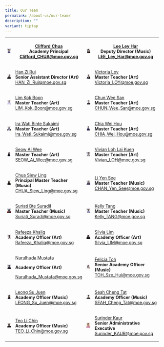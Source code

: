 ```yaml
---
title: Our Team
permalink: /about-us/our-team/
description: ""
variant: tiptap
---
```

<table style="minWidth: 100px">
<colgroup>
<col>
<col>
<col>
<col>
</colgroup>
<tbody>
<tr>
<th rowspan="1" colspan="1">
<div class="isomer-image-wrapper">
<img style="width: 100%" height="auto" width="100%" alt="" src="/images/Copy_of_Clifford_Chua_3.jpg">
</div>
</th>
<th rowspan="1" colspan="1">
<p><a href="/team-profiles/clifford-chua" rel="noopener noreferrer nofollow" target="_blank">Clifford Chua</a>
<br><strong>Academy Principal</strong>
<br><a href="mailto:Clifford_chua@moe.gov.sg" rel="noopener noreferrer nofollow" target="_blank">Clifford_CHUA@moe.gov.sg</a>
</p>
</th>
<th rowspan="1" colspan="1">
<div class="isomer-image-wrapper">
<img style="width: 100%" height="auto" width="100%" alt="" src="/images/Copy_of_Lee_Ley_Har_3.jpg">
</div>
</th>
<th rowspan="1" colspan="1">
<p><a href="/team-profiles/lee-ley-har/" rel="noopener noreferrer nofollow" target="_blank">Lee Ley Har</a>
<br>Deputy Director (Music)
<br><a href="mailto:LEE_Ley_Har@moe.gov.sg" rel="noopener noreferrer nofollow" target="_blank">LEE_Ley_Har@moe.gov.sg</a>
</p>
</th>
</tr>
<tr>
<td rowspan="1" colspan="1">
<div class="isomer-image-wrapper">
<img style="width: 100%" height="auto" width="100%" alt="" src="/images/Copy_of_Han_Zi_Rui_2.jpg">
</div>
</td>
<td rowspan="1" colspan="1">
<p><a href="/team-profiles/han-zi-rui" rel="noopener noreferrer nofollow" target="_blank">Han Zi Rui</a>
<br><strong>Senior Assistant Director (Art)</strong>
<br><a href="mailto:HAN_Zi_Rui@moe.gov.sg" rel="noopener noreferrer nofollow" target="_blank">HAN_Zi_Rui@moe.gov.sg</a>
</p>
</td>
<td rowspan="1" colspan="1">
<div class="isomer-image-wrapper">
<img style="width: 100%" height="auto" width="100%" alt="" src="/images/Copy_of_Victoria_Loy_1_jpg__Use_This__.jpg">
</div>
</td>
<td rowspan="1" colspan="1">
<p><a href="/team-profiles/victoria-loy" rel="noopener noreferrer nofollow" target="_blank">Victoria Loy</a>
<br><strong>Master Teacher (Art)</strong>
<br><a href="mailto:Victoria_Loy@moe.gov.sg" rel="noopener noreferrer nofollow" target="_blank">Victoria_LOY@moe.gov.sg</a>
</p>
</td>
</tr>
<tr>
<td rowspan="1" colspan="1">
<div class="isomer-image-wrapper">
<img style="width: 100%" height="auto" width="100%" alt="" src="/images/Copy_of_Lim_Kok_Boon_2.jpg">
</div>
</td>
<td rowspan="1" colspan="1">
<p><a href="/team-profiles/lim-kok-boon" rel="noopener noreferrer nofollow" target="_blank">Lim Kok Boon</a>
<br><strong> Master Teacher (Art)</strong>
<br><a href="mailto:Lim_Kok_Boon@moe.gov.sg" rel="noopener noreferrer nofollow" target="_blank">LIM_Kok_Boon@moe.gov.sg</a>
</p>
</td>
<td rowspan="1" colspan="1">
<div class="isomer-image-wrapper">
<img style="width: 100%" height="auto" width="100%" alt="" src="/images/Copy_of_Chun_Wee_San_2.jpg">
</div>
</td>
<td rowspan="1" colspan="1">
<p><a href="/team-profiles/chun-wee-san" rel="noopener noreferrer nofollow" target="_blank">Chun Wee San</a>
<br><strong> Master Teacher (Art)</strong>
<br><a href="mailto:Chun_Wee_San@moe.gov.sg" rel="noopener noreferrer nofollow" target="_blank">CHUN_Wee_San@moe.gov.sg</a>
</p>
</td>
</tr>
<tr>
<td rowspan="1" colspan="1">
<div class="isomer-image-wrapper">
<img style="width: 100%" height="auto" width="100%" alt="" src="/images/Copy_of_Ira_Wati_Sukaimi_4.jpg">
</div>
</td>
<td rowspan="1" colspan="1">
<p><a href="/team-profiles/ira-wati" rel="noopener noreferrer nofollow" target="_blank">Ira Wati Binte Sukaimi</a>
<br><strong>Master Teacher (Art)</strong>
<br><a href="mailto:Ira_Wati_Sukaimi@moe.gov.sg" rel="noopener noreferrer nofollow" target="_blank">Ira_Wati_Sukaimi@moe.gov.sg</a>
</p>
</td>
<td rowspan="1" colspan="1">
<div class="isomer-image-wrapper">
<img style="width: 100%" height="auto" width="100%" alt="" src="/images/Copy_of_Chia_Wei_Hou_2.jpg">
</div>
</td>
<td rowspan="1" colspan="1">
<p><a href="/team-profiles/chia-wei-hou" rel="noopener noreferrer nofollow" target="_blank">Chia Wei Hou</a>
<br><strong>Master Teacher (Art)</strong>
<br><a href="mailto:Chia_Wei_Hou@moe.gov.sg" rel="noopener noreferrer nofollow" target="_blank">CHIA_Wei_Hou@moe.gov.sg</a>
</p>
</td>
</tr>
<tr>
<td rowspan="1" colspan="1">
<div class="isomer-image-wrapper">
<img style="width: 100%" height="auto" width="100%" alt="" src="/images/Copy_of_Seow_Ai_Wee_3.jpg">
</div>
</td>
<td rowspan="1" colspan="1">
<p><a href="/team-profiles/seow-ai-wee" rel="noopener noreferrer nofollow" target="_blank">Seow Ai Wee</a>
<br><strong>Master Teacher (Art)</strong>
<br><a href="mailto:Seow_Ai_Wee@moe.gov.sg" rel="noopener noreferrer nofollow" target="_blank">SEOW_Ai_Wee@moe.gov.sg</a>
</p>
</td>
<td rowspan="1" colspan="1">
<div class="isomer-image-wrapper">
<img style="width: 100%" height="auto" width="100%" alt="" src="/images/Copy_of_Vivian_Loh_1.jpg">
</div>
</td>
<td rowspan="1" colspan="1">
<p><a href="/team-profiles/vivian-loh" rel="noopener noreferrer nofollow" target="_blank">Vivian Loh Lai Kuen</a>
<br><strong>Master Teacher (Art)</strong>
<br><a href="mailto:Vivian_LOH@moe.gov.sg" rel="noopener noreferrer nofollow" target="_blank">Vivian_LOH@moe.gov.sg</a>
</p>
</td>
</tr>
<tr>
<td rowspan="1" colspan="1">
<div class="isomer-image-wrapper">
<img style="width: 100%" height="auto" width="100%" alt="" src="/images/Copy_of_Chua_Siew_Ling_1.jpg">
</div>
</td>
<td rowspan="1" colspan="1">
<p><a href="/team-profiles/chua-siew-ling" rel="noopener noreferrer nofollow" target="_blank">Chua Siew Ling</a>
<br><strong>Principal Master Teacher (Music)</strong>
<br><a href="mailto:Chua_Siew_Ling@moe.gov.sg" rel="noopener noreferrer nofollow" target="_blank">CHUA_Siew_Ling@moe.gov.sg</a>
</p>
</td>
<td rowspan="1" colspan="1">
<div class="isomer-image-wrapper">
<img style="width: 100%" height="auto" width="100%" alt="" src="/images/Copy_of_Chan_Yen_See_4.jpg">
</div>
</td>
<td rowspan="1" colspan="1">
<p><a href="/team-profiles/li-yen-see" rel="noopener noreferrer nofollow" target="_blank">Li Yen See</a>
<br><strong> Master Teacher (Music)</strong>
<br><a href="mailto:Chan_Yen_See@moe.gov.sg" rel="noopener noreferrer nofollow" target="_blank">CHAN_Yen_See@moe.gov.sg</a>
</p>
<p></p>
</td>
</tr>
<tr>
<td rowspan="1" colspan="1">
<div class="isomer-image-wrapper">
<img style="width: 100%" height="auto" width="100%" alt="" src="/images/Copy_of_Suriati_Suradi_1.jpg">
</div>
</td>
<td rowspan="1" colspan="1">
<p><a href="/team-profiles/suriati" rel="noopener noreferrer nofollow" target="_blank">Suriati Bte SuradiI</a>
<br><strong>Master Teacher (Music)</strong>
<br><a href="mailto:Suriati_Suradi@moe.gov.sg" rel="noopener noreferrer nofollow" target="_blank">Suriati_Suradi@moe.gov.sg</a>
</p>
</td>
<td rowspan="1" colspan="1">
<div class="isomer-image-wrapper">
<img style="width: 100%" height="auto" width="100%" alt="" src="/images/Copy_of_Kelly_Tang_1.jpg">
</div>
</td>
<td rowspan="1" colspan="1">
<p><a href="/team-profiles/kelly-tang" rel="noopener noreferrer nofollow" target="_blank">Kelly Tang</a>
<br><strong> Master Teacher (Music)</strong>
<br><a href="mailto:Kelly_Tang@moe.gov.sg" rel="noopener noreferrer nofollow" target="_blank">Kelly_TANG@moe.gov.sg</a>
</p>
</td>
</tr>
<tr>
<td rowspan="1" colspan="1">
<div class="isomer-image-wrapper">
<img style="width: 100%" height="auto" width="100%" alt="" src="/images/Copy_of_Rafeeza_Khaliq_1.jpg">
</div>
</td>
<td rowspan="1" colspan="1">
<p><a href="/team-profiles/rafeeza-khaliq" rel="noopener noreferrer nofollow" target="_blank">Rafeeza Khaliq</a>
<br><strong>Academy Officer (Art)</strong>
<br><a href="mailto:rafeeza_KHALIQ@moe.gov.sg" rel="noopener noreferrer nofollow" target="_blank">Rafeeza_Khaliq@moe.gov.sg</a>
</p>
</td>
<td rowspan="1" colspan="1">
<div class="isomer-image-wrapper">
<img style="width: 100%" height="auto" width="100%" alt="" src="/images/Silvia_Lim_3.jpg">
</div>
</td>
<td rowspan="1" colspan="1">
<p><a href="/team-profiles/silvia/" rel="noopener noreferrer nofollow" target="_blank">Silvia Lim</a>
<br><strong>Academy Officer (Art)</strong>
<br><a href="mailto:Silvia_LIM@moe.gov.sg" rel="noopener noreferrer nofollow" target="_blank">Silvia_LIM@moe.gov.sg</a>
</p>
</td>
</tr>
<tr>
<td rowspan="1" colspan="1">
<div class="isomer-image-wrapper">
<img style="width: 100%" height="auto" width="100%" alt="" src="/images/Copy_of_Nurulhuda_Mustafa_4.jpg">
</div>
</td>
<td rowspan="1" colspan="1">
<p><a href="https://star.moe.edu.sg/nurulhuda-mustafa/" rel="noopener nofollow" target="_blank">Nurulhuda Mustafa</a>
</p>
<p><strong>Academy Officer (Art)</strong>
</p>
<p><a href="Nurulhuda_Mustafa@moe.gov.sg" rel="noopener nofollow" target="_blank">Nurulhuda_Mustafa@moe.gov.sg</a>
</p>
</td>
<td rowspan="1" colspan="1">
<div class="isomer-image-wrapper">
<img style="width: 100%" height="auto" width="100%" alt="" src="/images/Copy_of_Felicia_Toh_1.jpg">
</div>
</td>
<td rowspan="1" colspan="1">
<p><a href="/team-profiles/felicia-toh/" rel="noopener noreferrer nofollow" target="_blank">Felicia Toh</a>
<br><strong>Senior Academy Officer (Music)</strong>
<br><a href="mailto:TOH_Sze_Hui@moe.gov.sg" rel="noopener noreferrer nofollow" target="_blank">TOH_Sze_Hui@moe.gov.sg</a>
</p>
</td>
</tr>
<tr>
<td rowspan="1" colspan="1">
<div class="isomer-image-wrapper">
<img style="width: 100%" height="auto" width="100%" alt="" src="/images/Copy_of_Leong_Su_Juen_3.jpg">
</div>
</td>
<td rowspan="1" colspan="1">
<p><a href="/team-profiles/leongsujuen" rel="noopener noreferrer nofollow" target="_blank">Leong Su Juen </a>
<br><strong>Academy Officer (Music)</strong>
<br><a href="mailto:leong_su_juen@moe.gov.sg" rel="noopener noreferrer nofollow" target="_blank">LEONG_Su_Juen@moe.gov.sg</a>
</p>
</td>
<td rowspan="1" colspan="1">
<div class="isomer-image-wrapper">
<img style="width: 100%" height="auto" width="100%" alt="" src="/images/Copy_of_Seah_Cheng_Tat_2.jpg">
</div>
</td>
<td rowspan="1" colspan="1">
<p><a href="https://star.moe.edu.sg/seah-cheng-tat/" rel="noopener noreferrer nofollow" target="_blank">Seah Cheng Tat</a>
<br><strong>Academy Officer (Music)</strong>
<br><a href="mailto:Seah_Cheng_Tat@moe.gov.sg" rel="noopener noreferrer nofollow" target="_blank">SEAH_Cheng_Tat@moe.gov.sg</a>
</p>
</td>
</tr>
<tr>
<td rowspan="1" colspan="1">
<div class="isomer-image-wrapper">
<img style="width: 100%" height="auto" width="100%" alt="" src="/images/Copy_of_Teo_Li_Chin_3.jpg">
</div>
</td>
<td rowspan="1" colspan="1">
<p><a href="/team-profiles/teolichin/" rel="noopener noreferrer nofollow" target="_blank">Teo Li Chin</a>
<br><strong>Academy Officer (Music)</strong>
<br><a href="mailto:TEO_li_chin@moe.gov.sg" rel="noopener noreferrer nofollow" target="_blank">TEO_Li_Chin@moe.gov.sg</a>
</p>
</td>
<td rowspan="1" colspan="1">
<div class="isomer-image-wrapper">
<img style="width:350px" height="auto" width="100%" src="/images/surinder.jpg">
</div>
</td>
<td rowspan="1" colspan="1">
<p><a href="/team-profiles/surinder-kaur" rel="noopener noreferrer nofollow" target="_blank">Surinder Kaur</a>
<br><strong>Senior Administrative Executive</strong>
<br><a href="mailto:Surinder_Kaur@moe.gov.sg" rel="noopener noreferrer nofollow" target="_blank">Surinder_KAUR@moe.gov.sg</a>
</p>
</td>
</tr>
</tbody>
</table>
<p></p>